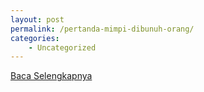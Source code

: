 ```yaml
---
layout: post
permalink: /pertanda-mimpi-dibunuh-orang/
categories:
    - Uncategorized
---
```


[Baca Selengkapnya](/06)